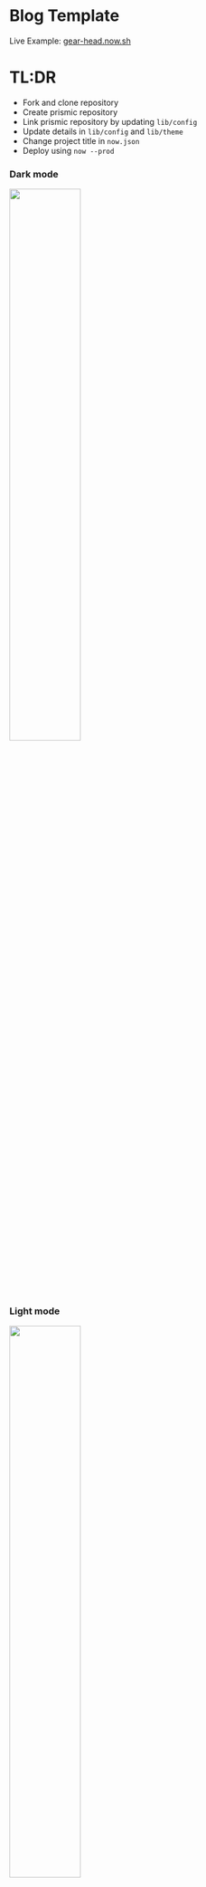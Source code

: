 # Blog Template

Live Example: [gear-head.now.sh](https://gear-head.now.sh)

# TL:DR

* Fork and clone repository
* Create prismic repository
* Link prismic repository by updating ```lib/config```
* Update details in ```lib/config``` and ```lib/theme```
* Change project title in ```now.json```
* Deploy using ```now --prod```

### Dark mode
<img src="https://res.cloudinary.com/dgdniqfi9/image/upload/v1576039050/portfolio/Screenshot_2019-12-11_at_12.33.53.png" width="50%"/>

### Light mode
<img src="https://res.cloudinary.com/dgdniqfi9/image/upload/v1576039058/portfolio/Screenshot_2019-12-11_at_12.33.40.png" width="50%"/>

### Mobile
<img src="https://res.cloudinary.com/dgdniqfi9/image/upload/v1576039047/portfolio/Screenshot_2019-12-11_at_12.35.08.png" width="30%">

### Blog page
<img src="https://res.cloudinary.com/dgdniqfi9/image/upload/v1576039424/portfolio/Screenshot_2019-12-11_at_12.43.33.png" width="50%">


# What does it do?

A simple blog designed to be setup and deployed as quickly as possible, requires minimal setup using a config and a theme file.

The setup allows the user to configure various aspects of the blog including colors, logos etc. using the config files.

The blog can be updated by creating a *[prismic](https://prismic.io)* account, and writing any posts using their headless CMS.

# Technologies used

The blog uses next.js, posts are server rendered for optimal initial page load times.

The project is setup to be easily deployed to Now ([now.sh](https://now.sh)).

# Project aims

The project aims to be a way for developers to set up a simple, easy to update and highly performant blog, with minimal configuration.

Alternatively, the blog could be setup up quickly for less technical users with little to no upkeep going forward.

# Instructions

## Initial set up

### Prismic
* Set up a prismic account ([prismic.io](https://prismic.io)) and create a repository
* Create a repository on prismic
* Go to settings -> API & Security and make a note of API endpoint

### Project setup
* Fork and clone the repository
* Go to lib/config.js
* Enter the prismic api endpoint under "apiURL"
* Install dependencies (```yarn```)
* Sign up and install the now cli if you haven't already ([Zeit cli](https://zeit.co/download))
* Run ```now dev``` to run the project locally
* Run ```now``` to deploy the project

## Configuration
The project has a number of configuration options (all found with in lib/config.js) detailed below:

### General
```javascript
general: {
    favicon: '', // sets the favicon for the project
}
```
### Header
Settings for the navigation bar:
```javascript
header: {
    capitalize: false, // determines whether header is capitalised
    title: '', // title appearing in nav bar
    titleImgForDark: '', // the blog has a dark mode, images for light and dark mode in the nav bar can be set separately
    titleImgForLight: '',
}
```
### Author
Sets information for the author section that appears at the top of the home page and at the bottom of each blog post.

```javascript
author: {
    title: '', 
    subTitle: '', 
    avatarImage: '',
    socialIcons: [{
        name: '',
        link: '',
        class: 'twitter',
    },
    {
        name: '',
        link: '',
        class: 'instagram',
    }],
}
```

### Sign Up
Sets information for the sign up box appearing at the bottom of each blog post.
By default this is on, but will not send the information anywhere, to send the information to mailchimp, enter your mailchimp api key in the ```now.json``` file, and add a list number to pages/api/send.ts (replace <your-list-number>).
If the user does sign up this is stored in local storage so when they return it will be remembered that they have signed up.
Alternatively, the sign up box can be removed by setting on to false.

```javascript
signUp: {
    on: true, // whether sign up box is displayed or not
    title: '', // Title for sign up box
    text: '', // any additional text
    leftImage: '', // image to go under text
    signedUpImage: '', // image to be displayed once user has signed up
    signedUpMessage: 'Thanks you\'ve signed up',
    namePlaceHolder: 'Your first name',
    emailPlaceHolder: 'Your email address',
    btnText: 'Subscribe',
}
```

### Api Url
Url for prisma api endpoints
```javascript
apiURL: '',
```

## Theme
Various aspect of the them can be changed by altering the lib/theme.js file.

```javascript
{
  headedFont: 'Poppins', // font name to be imported from google fonts
  headerFontFamily: 'Poppins, sans-serif', // font family name to set font
  font: 'Open+Sans', // font name to be imported from google fonts
  fontFamily: 'Open Sans, sans-serif', // font family name to set font
  darkColor: '#262626', // background colour for dark mode
  lightColor: '#ffe8fd', // background colour for light mode
  textColorForDark: '#fff', // main text colour for dark mode
  textColorForLight: '#484848', // main text colour for light mode
  altColors: ['rgb(255, 0, 120)', 'rgb(255, 0, 120)'], // alternative colors for various titles
};
```


## Adding a blog post
To add blog posts go to prisma and create a new "Custom type", the type should have the name "post".

On the post type create 4 fields:


|Field Name|Type|API ID|
|---|---|---|
|date|Date|date|
|title|Title|title|
|snippet|Rich Text|snippet|
|body|Rich Text|body|

Once this is set up new posts can be created and will appear on the blog once published through prisma.
